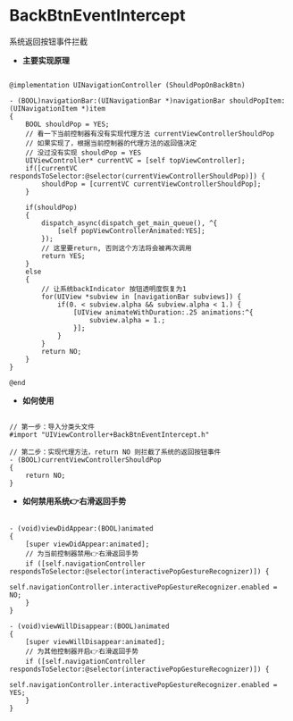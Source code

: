 # BackBtnEventIntercept
系统返回按钮事件拦截

- **主要实现原理**

<pre><code>
@implementation UINavigationController (ShouldPopOnBackBtn)

- (BOOL)navigationBar:(UINavigationBar *)navigationBar shouldPopItem:(UINavigationItem *)item
{
    BOOL shouldPop = YES;
    // 看一下当前控制器有没有实现代理方法 currentViewControllerShouldPop
    // 如果实现了，根据当前控制器的代理方法的返回值决定
    // 没过没有实现 shouldPop = YES
    UIViewController* currentVC = [self topViewController];
    if([currentVC respondsToSelector:@selector(currentViewControllerShouldPop)]) {
        shouldPop = [currentVC currentViewControllerShouldPop];
    }

    if(shouldPop)
    {
        dispatch_async(dispatch_get_main_queue(), ^{
            [self popViewControllerAnimated:YES];
        });
        // 这里要return, 否则这个方法将会被再次调用
        return YES;
    }
    else
    {
        // 让系统backIndicator 按钮透明度恢复为1
        for(UIView *subview in [navigationBar subviews]) {
            if(0. < subview.alpha && subview.alpha < 1.) {
                [UIView animateWithDuration:.25 animations:^{
                    subview.alpha = 1.;
                }];
            }
        }
        return NO;
    }
}

@end
</code></pre>

- **如何使用**

<pre><code>
// 第一步：导入分类头文件
#import "UIViewController+BackBtnEventIntercept.h"

// 第二步：实现代理方法，return NO 则拦截了系统的返回按钮事件
- (BOOL)currentViewControllerShouldPop
{
    return NO;
}
</code></pre>

- **如何禁用系统👉右滑返回手势**

<pre><code>
- (void)viewDidAppear:(BOOL)animated
{
    [super viewDidAppear:animated];
    // 为当前控制器禁用👉右滑返回手势
    if ([self.navigationController respondsToSelector:@selector(interactivePopGestureRecognizer)]) {
        self.navigationController.interactivePopGestureRecognizer.enabled = NO;
    }
}

- (void)viewWillDisappear:(BOOL)animated
{
    [super viewWillDisappear:animated];
    // 为其他控制器开启👉右滑返回手势
    if ([self.navigationController respondsToSelector:@selector(interactivePopGestureRecognizer)]) {
        self.navigationController.interactivePopGestureRecognizer.enabled = YES;
    }
}
</code></pre>
